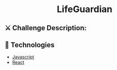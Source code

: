 <h1 align="center">LifeGuardian </h1>

## ⚔️ Challenge Description:

## 🚀 Technologies ##
- [Javascript](https://developer.mozilla.org/en-US/docs/Web/JavaScript) 
- [React](https://react.dev/)